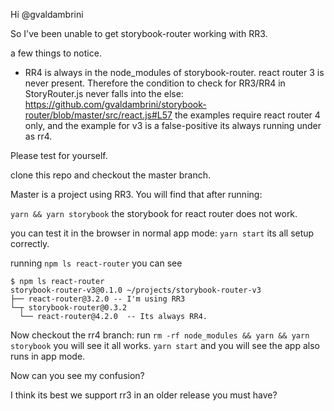 Hi @gvaldambrini

So I've been unable to get storybook-router working with RR3. 

a few things to notice.

- RR4 is always in the node_modules of storybook-router. react router 3 is never present. Therefore the condition to check for RR3/RR4 in StoryRouter.js never falls into the else: https://github.com/gvaldambrini/storybook-router/blob/master/src/react.js#L57 the examples require react router 4 only, and the example for v3 is a false-positive its always running under as rr4.


Please test for yourself.

clone this repo and checkout the master branch.

Master is a project using RR3. You will find that after running:

```yarn && yarn storybook``` the storybook for react router does not work.

you can test it in the browser in normal app mode: ```yarn start``` its all setup correctly.

running ```npm ls react-router``` you can see 
```
$ npm ls react-router
storybook-router-v3@0.1.0 ~/projects/storybook-router-v3
├── react-router@3.2.0 -- I'm using RR3
└─┬ storybook-router@0.3.2
  └── react-router@4.2.0  -- Its always RR4.
```

Now checkout the rr4 branch: 
run ```rm -rf node_modules && yarn && yarn storybook``` you will see it all works.
```yarn start``` and you will see the app also runs in app mode.

Now can you see my confusion?

I think its best we support rr3 in an older release you must have?


